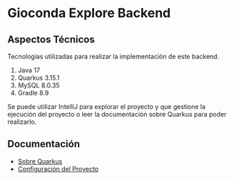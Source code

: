 # Gioconda Explore Backend

## Aspectos Técnicos

Tecnologías utilizadas para realizar la implementación de este backend.

1. Java 17
2. Quarkus 3.15.1
3. MySQL 8.0.35
4. Gradle 8.9

Se puede utilizar IntelliJ para explorar el proyecto y que gestione la ejecución del proyecto o leer la documentación sobre Quarkus para poder realizarlo.

## Documentación

- [Sobre Quarkus](docs/QuarkusDocumentation.md)
- [Configuración del Proyecto](docs/AppConfiguration.md)
